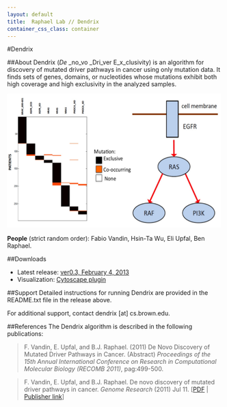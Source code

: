 ```yaml
---
layout: default
title:  Raphael Lab // Dendrix
container_css_class: container
---
```


#Dendrix

##About
Dendrix (_De_ _no_vo _Dri_ver E_x_clusivity) is an algorithm for discovery of mutated driver pathways in cancer using only mutation data. It finds sets of genes, domains, or nucleotides whose mutations exhibit both high coverage and high exclusivity in the analyzed samples. 

<img src="Dendrix.jpg" style="width: 500px"/>

**People** (strict random order): Fabio Vandin, Hsin-Ta Wu, Eli Upfal, Ben Raphael.

##Downloads

* Latest release: [ver0.3, February 4, 2013](http://bio.cs.brown.edu/software/Dendrix/Dendrix_v0.3.zip)
* Visualization: [Cytoscape plugin](http://bio.cs.brown.edu/software/HotNet/HotNetCytoscape.tar.gz)

##Support
Detailed instructions for running Dendrix are provided in the README.txt file in the release above.

For additional support, contact dendrix [at] cs.brown.edu.

##References
The Dendrix algorithm is described in the following publications:

>F. Vandin, E. Upfal, and B.J. Raphael. (2011)
>De Novo Discovery of Mutated Driver Pathways in Cancer. (Abstract)
>*Proceedings of the 15th Annual International Conference on Research in Computational Molecular Biology (RECOMB 2011)*, pag:499-500.

>F. Vandin, E. Upfal, and B.J. Raphael.
>De novo discovery of mutated driver pathways in cancer.
>*Genome Research* (2011) Jul 11. [[PDF](http://compbio.cs.brown.edu/publications/papers/VandinUpfalRaphael_GR_Dendrix.pdf) | [Publisher link](http://dx.doi.org/10.1101/gr.120477.111)]